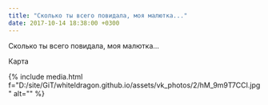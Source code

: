 ```yaml
---
title: "Сколько ты всего повидала, моя малютка..."
date: 2017-10-14 18:38:00 +0300
---
```


Сколько ты всего повидала, моя малютка...

Карта

{% include media.html f="D:/site/GiT/whiteldragon.github.io/assets/vk_photos/2/hM_9m9T7CCI.jpg" alt="" %}
